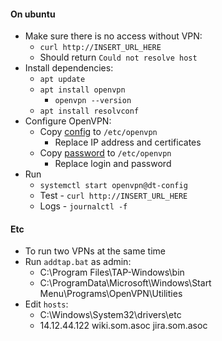 #### On ubuntu
* Make sure there is no access without VPN:
    * `curl http://INSERT_URL_HERE`
    * Should return `Could not resolve host`
* Install dependencies:
    * `apt update`
    * `apt install openvpn`
        * `openvpn --version`
    * `apt install resolvconf`
* Configure OpenVPN:
    * Copy [config](files/dt-config.conf) to `/etc/openvpn`
        * Replace IP address and certificates
    * Copy [password](files/passwd.conf) to `/etc/openvpn`
        * Replace login and password
* Run
    * `systemctl start openvpn@dt-config`
    * Test - `curl http://INSERT_URL_HERE`
    * Logs - `journalctl -f`

#### Etc
* To run two VPNs at the same time
* Run `addtap.bat` as admin:
    * C:\Program Files\TAP-Windows\bin
    * C:\ProgramData\Microsoft\Windows\Start Menu\Programs\OpenVPN\Utilities
* Edit `hosts`:
    * C:\Windows\System32\drivers\etc
    * 14.12.44.122 wiki.som.asoc jira.som.asoc
